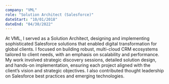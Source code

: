 ```yaml
---
company: "VML"
role: "Solution Architect (Salesforce)"
dateStart: "10/01/2018"
dateEnd: "04/30/2022"
---
```


At VML, I served as a Solution Architect, designing and implementing sophisticated Salesforce solutions that enabled digital transformation for global clients. I focused on building robust, multi-cloud CRM ecosystems tailored to client needs, with an emphasis on scalability and performance. My work involved strategic discovery sessions, detailed solution design, and hands-on implementation, ensuring each project aligned with the client’s vision and strategic objectives. I also contributed thought leadership on Salesforce best practices and emerging technologies.
